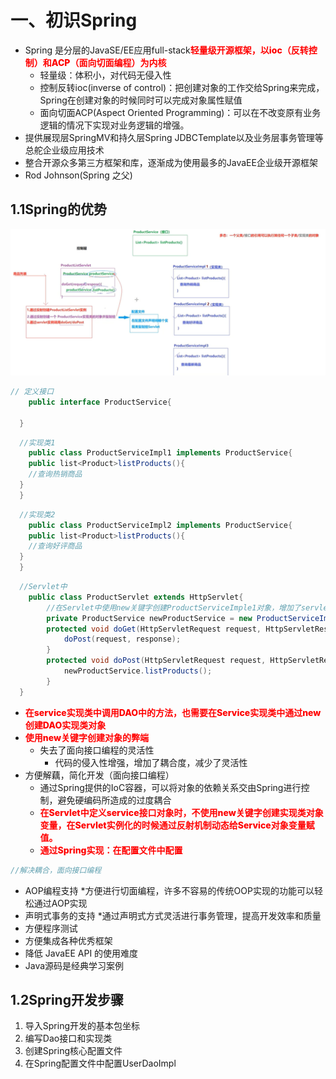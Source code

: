 # 一、初识Spring
* Spring 是分层的JavaSE/EE应用full-stack<span style="color:red;font-weight:800;">轻量级开源框架，以ioc（反转控制）和ACP（面向切面编程）为内核</span>
  * 轻量级：体积小，对代码无侵入性
  * 控制反转ioc(inverse of control)：把创建对象的工作交给Spring来完成，Spring在创建对象的时候同时可以完成对象属性赋值
  * 面向切面ACP(Aspect Oriented Programming)：可以在不改变原有业务逻辑的情况下实现对业务逻辑的增强。
* 提供展现层SpringMV和持久层Spring JDBCTemplate以及业务层事务管理等总舵企业级应用技术
* 整合开源众多第三方框架和库，逐渐成为使用最多的JavaEE企业级开源框架
* Rod Johnson(Spring 之父)
## 1.1Spring的优势
![方便解耦](./img/jieou.png)
```java
// 定义接口
    public interface ProductService{
  
  }
```
```java
  //实现类1
    public class ProductServiceImpl1 implements ProductService{
    public list<Product>listProducts(){
    //查询热销商品
  }
  }
```
```java
  //实现类2
    public class ProductServiceImpl2 implements ProductService{
    public list<Product>listProducts(){
    //查询好评商品
  }
  }
```
```java
  //Servlet中
    public class ProductServlet extends HttpServlet{
        //在Servlet中使用new关键字创建ProductServiceImple1对象，增加了servlet和service的耦合度
        private ProductService newProductService = new ProductServiceImple1();
        protected void doGet(HttpServletRequest request, HttpServletResponse response){
            doPost(request, response);
        }
        protected void doPost(HttpServletRequest request, HttpServletResponse response){
            newProductService.listProducts();
        }
  }
```
* <span style="color:red;font-weight:800;">在service实现类中调用DAO中的方法，也需要在Service实现类中通过new创建DAO实现类对象</span>
* <span style="color:red;font-weight:800;">使用new关键字创建对象的弊端</span>
    * 失去了面向接口编程的灵活性
      * 代码的侵入性增强，增加了耦合度，减少了灵活性
* 方便解藕，简化开发（面向接口编程）
  * 通过Spring提供的IoC容器，可以将对象的依赖关系交由Spring进行控制，避免硬编码所造成的过度耦合
  * <span style="color:red;font-weight:800;">在Servlet中定义service接口对象时，不使用new关键字创建实现类对象变量，在Servlet实例化的时候通过反射机制动态给Service对象变量赋值。</span>
  * <span style="color:red;font-weight:800;">通过Spring实现：在配置文件中配置</span>
```java             
//解决耦合，面向接口编程
```
* AOP编程支持
  *方便进行切面编程，许多不容易的传统OOP实现的功能可以轻松通过AOP实现 
* 声明式事务的支持
  *通过声明式方式灵活进行事务管理，提高开发效率和质量
* 方便程序测试
* 方便集成各种优秀框架
* 降低 JavaEE API 的使用难度
* Java源码是经典学习案例
## 1.2Spring开发步骤
1. 导入Spring开发的基本包坐标
2. 编写Dao接口和实现类
3. 创建Spring核心配置文件
4. 在Spring配置文件中配置UserDaoImpl
